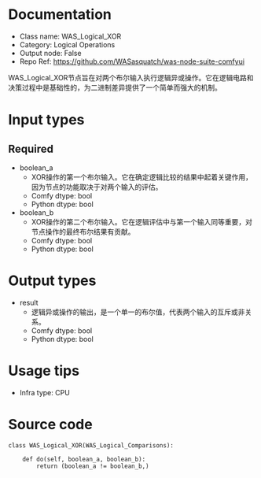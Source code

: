 # Documentation
- Class name: WAS_Logical_XOR
- Category: Logical Operations
- Output node: False
- Repo Ref: https://github.com/WASasquatch/was-node-suite-comfyui

WAS_Logical_XOR节点旨在对两个布尔输入执行逻辑异或操作。它在逻辑电路和决策过程中是基础性的，为二进制差异提供了一个简单而强大的机制。

# Input types
## Required
- boolean_a
    - XOR操作的第一个布尔输入。它在确定逻辑比较的结果中起着关键作用，因为节点的功能取决于对两个输入的评估。
    - Comfy dtype: bool
    - Python dtype: bool
- boolean_b
    - XOR操作的第二个布尔输入。它在逻辑评估中与第一个输入同等重要，对节点操作的最终布尔结果有贡献。
    - Comfy dtype: bool
    - Python dtype: bool

# Output types
- result
    - 逻辑异或操作的输出，是一个单一的布尔值，代表两个输入的互斥或非关系。
    - Comfy dtype: bool
    - Python dtype: bool

# Usage tips
- Infra type: CPU

# Source code
```
class WAS_Logical_XOR(WAS_Logical_Comparisons):

    def do(self, boolean_a, boolean_b):
        return (boolean_a != boolean_b,)
```